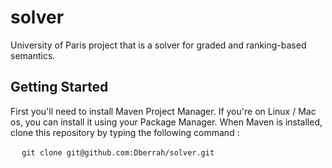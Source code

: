 # solver

University of Paris project that is a solver for graded and ranking-based semantics.

## Getting Started

First you'll need to install Maven Project Manager. If you're on Linux / Mac os, you can install it using your Package Manager. When Maven is installed, clone this repository by typing the following command :

  ```
  git clone git@github.com:Dberrah/solver.git
  ```

